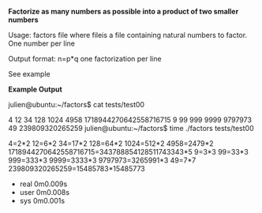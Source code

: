 **Factorize as many numbers as possible into a product of two smaller numbers**

Usage: factors file
where fileis a file containing natural numbers to factor.
One number per line

Output format: n=p\*q
one factorization per line

See example

**Example Output**

julien@ubuntu:~/factors$ cat tests/test00 

4
12
34
128
1024
4958
1718944270642558716715
9
99
999
9999
9797973
49
239809320265259
julien@ubuntu:~/factors$ time ./factors tests/test00

4=2\*2
12=6\*2
34=17\*2
128=64\*2
1024=512\*2
4958=2479\*2
1718944270642558716715=343788854128511743343\*5
9=3\*3
99=33\*3
999=333\*3
9999=3333\*3
9797973=3265991\*3
49=7\*7
239809320265259=15485783\*15485773

* real    0m0.009s
* user    0m0.008s
* sys 0m0.001s
